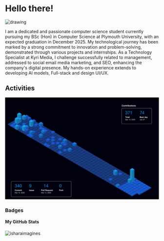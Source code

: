 # Hello there!

<img src="https://github.com/user-attachments/assets/8fe96759-d139-499c-a842-d9215c1e839a" alt="drawing" width="100"/>

<p>I am a dedicated and passionate computer science student currently pursuing my BSc (Hon) in Computer Science at Plymouth University, with an expected graduation in December 2025. My technological journey has been marked by a strong commitment to innovation and problem-solving, demonstrated through various projects and internships. As a Technology Specialist at Kyri Media, I challenge successfully related to management, addressed to social email media marketing, and SEO, enhancing the company's digital presence. My hands-on experience extends to developing AI models, Full-stack and design UI/UX. </p>

## Activities

![svg](https://raw.githubusercontent.com/isharaimagines/isharaimagines/refs/heads/main/profile-3d-contrib/profile-night-view.svg)

### Badges

#### My GitHub Stats

<img align="center" height="180em" src="https://github-readme-stats.vercel.app/api/top-langs/?username=isharaimagines&hide=html,css&layout=compact&theme=nightowl" alt=isharaimagines />

